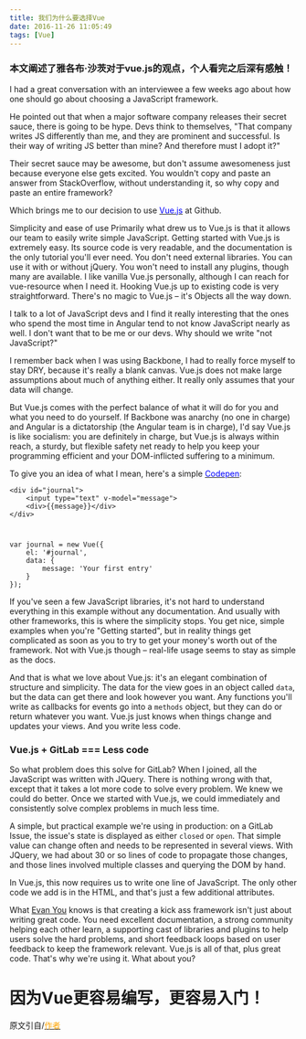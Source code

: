 ```yaml
---
title: 我们为什么要选择Vue
date: 2016-11-26 11:05:49
tags: [Vue]
---
```


### 本文阐述了雅各布·沙茨对于vue.js的观点，个人看完之后深有感触！

I had a great conversation with an interviewee a few weeks ago about how one should go about choosing a JavaScript framework.

He pointed out that when a major software company releases their secret sauce, there is going to be hype. Devs think to themselves, "That company writes JS differently than me, and they are prominent and successful. Is their way of writing JS better than mine? And therefore must I adopt it?"

Their secret sauce may be awesome, but don't assume awesomeness just because everyone else gets excited. You wouldn't copy and paste an answer from StackOverflow, without understanding it, so why copy and paste an entire framework?

Which brings me to our decision to use [<font style="color:blue">Vue.js</font>](https://vuejs.org/) at Github.

Simplicity and ease of use
Primarily what drew us to Vue.js is that it allows our team to easily write simple JavaScript. Getting started with Vue.js is extremely easy. Its source code is very readable, and the documentation is the only tutorial you'll ever need. You don't need external libraries. You can use it with or without jQuery. You won't need to install any plugins, though many are available. I like vanilla Vue.js personally, although I can reach for vue-resource when I need it. Hooking Vue.js up to existing code is very straightforward. There's no magic to Vue.js – it's Objects all the way down.

I talk to a lot of JavaScript devs and I find it really interesting that the ones who spend the most time in Angular tend to not know JavaScript nearly as well. I don't want that to be me or our devs. Why should we write "not JavaScript?"

I remember back when I was using Backbone, I had to really force myself to stay DRY, because it's really a blank canvas. Vue.js does not make large assumptions about much of anything either. It really only assumes that your data will change.

But Vue.js comes with the perfect balance of what it will do for you and what you need to do yourself. If Backbone was anarchy (no one in charge) and Angular is a dictatorship (the Angular team is in charge), I'd say Vue.js is like socialism: you are definitely in charge, but Vue.js is always within reach, a sturdy, but flexible safety net ready to help you keep your programming efficient and your DOM-inflicted suffering to a minimum.

To give you an idea of what I mean, here's a simple [<font style="color:blue">Codepen</font>](http://codepen.io/jschatz1/pen/dpQkpx):

	<div id="journal">
  		<input type="text" v-model="message">
  		<div>{{message}}</div>
	</div>
	
#

	var journal = new Vue({
  		el: '#journal',
  		data: {
    		message: 'Your first entry'
  		}
	});
	
	
If you've seen a few JavaScript libraries, it's not hard to understand everything in this example without any documentation. And usually with other frameworks, this is where the simplicity stops. You get nice, simple examples when you're "Getting started", but in reality things get complicated as soon as you to try to get your money's worth out of the framework. Not with Vue.js though – real-life usage seems to stay as simple as the docs.

And that is what we love about Vue.js: it's an elegant combination of structure and simplicity. The data for the view goes in an object called `data`, but the data can get there and look however you want. Any functions you'll write as callbacks for events go into a `methods` object, but they can do or return whatever you want. Vue.js just knows when things change and updates your views. And you write less code.

### Vue.js + GitLab === Less code

So what problem does this solve for GitLab? When I joined, all the JavaScript was written with JQuery. There is nothing wrong with that, except that it takes a lot more code to solve every problem. We knew we could do better. Once we started with Vue.js, we could immediately and consistently solve complex problems in much less time.

A simple, but practical example we're using in production: on a GitLab Issue, the issue's state is displayed as either `closed` or `open`. That simple value can change often and needs to be represented in several views. With JQuery, we had about 30 or so lines of code to propagate those changes, and those lines involved multiple classes and querying the DOM by hand.

In Vue.js, this now requires us to write one line of JavaScript. The only other code we add is in the HTML, and that's just a few additional attributes.

What [Evan You](https://twitter.com/youyuxi) knows is that creating a kick ass framework isn't just about writing great code. You need excellent documentation, a strong community helping each other learn, a supporting cast of libraries and plugins to help users solve the hard problems, and short feedback loops based on user feedback to keep the framework relevant. Vue.js is all of that, plus great code. That's why we're using it. What about you?


# 因为Vue更容易编写，更容易入门！


原文引自/[<font style="color:orange">作者</font>](https://about.gitlab.com/2016/10/20/why-we-chose-vue/)


	